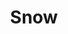 ---
title: Snow
date: 
draft: false

# descripcion
description : Aros pasantes en plata, marquesita y cristal.

materials: Plata 925

color: 

dimensions: Largo 3,00 x 1,20 cm

code: 01-02-1069

type: "Aros"

categories: []

price: $10.060,00

price_eftvo: $8.550,00

# Images
# first image will be shown in the product page
images:
  # - image: "images/path_to_image"
  # La ubicacion de las imagenes es imagenes/Aros/Aros.Marquesita/01-02-1069-snow
  - image: "./images/aros/marquesita/01-02-1069-snow_a.jpg"
  - image: "./images/aros/marquesita/01-02-1069-snow_b.jpg"
  - image: "./images/aros/marquesita/01-02-1069-snow_c.jpg"
---